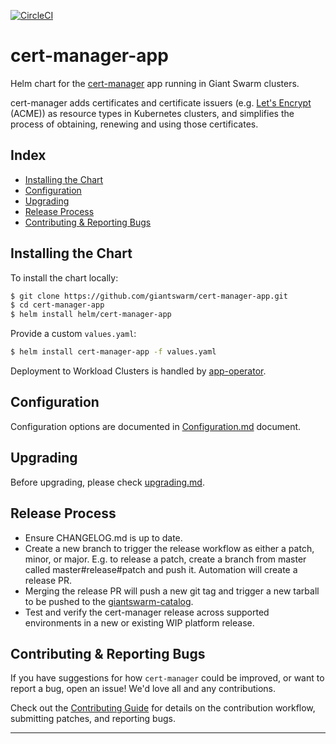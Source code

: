 [![CircleCI](https://circleci.com/gh/giantswarm/cert-manager-app.svg?style=shield)](https://circleci.com/gh/giantswarm/cert-manager-app)

# cert-manager-app

Helm chart for the [cert-manager](https://cert-manager.io/) app running in Giant Swarm clusters.

cert-manager adds certificates and certificate issuers (e.g. [Let's Encrypt](https://letsencrypt.org/docs/) (ACME)) as resource types in Kubernetes clusters, and simplifies the process of obtaining, renewing and using those certificates.

## Index
- [Installing the Chart](#installing-the-chart)
- [Configuration](#configuration)
- [Upgrading](#upgrading)
- [Release Process](#release-process)
- [Contributing & Reporting Bugs](#contributing--reporting-bugs)

## Installing the Chart

To install the chart locally:

```bash
$ git clone https://github.com/giantswarm/cert-manager-app.git
$ cd cert-manager-app
$ helm install helm/cert-manager-app
```

Provide a custom `values.yaml`:

```bash
$ helm install cert-manager-app -f values.yaml
```

Deployment to Workload Clusters is handled by [app-operator](https://github.com/giantswarm/app-operator).

## Configuration

Configuration options are documented in [Configuration.md](https://github.com/giantswarm/cert-manager-app/blob/master/helm/cert-manager-app/Configuration.md) document.

## Upgrading

Before upgrading, please check [upgrading.md](https://github.com/giantswarm/cert-manager-app/blob/master/docs/upgrading.md).

## Release Process

* Ensure CHANGELOG.md is up to date.
* Create a new branch to trigger the release workflow as either a patch, minor, or major. E.g. to release a patch, create a branch from master called master#release#patch and push it. Automation will create a release PR.
* Merging the release PR will push a new git tag and trigger a new tarball to be pushed to the
  [giantswarm-catalog].
* Test and verify the cert-manager release across supported environments in a new or existing WIP platform release.

## Contributing & Reporting Bugs
If you have suggestions for how `cert-manager` could be improved, or want to report a bug, open an issue! We'd love all and any contributions.

Check out the [Contributing Guide](https://github.com/giantswarm/cert-manager-app/blob/main/CONTRIBUTING.md) for details on the contribution workflow, submitting patches, and reporting bugs.


---

[app-operator]: https://github.com/giantswarm/app-operator
[cluster-operator]: https://github.com/giantswarm/cluster-operator
[cert-manager]: https://github.com/jetstack/cert-manager
[default-catalog]: https://github.com/giantswarm/default-catalog
[default-test-catalog]: https://github.com/giantswarm/default-test-catalog
[giantswarm-catalog]: https://github.com/giantswarm/giantswarm-catalog
